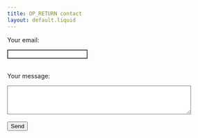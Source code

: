 ```yaml
---
title: OP_RETURN contact
layout: default.liquid
---
```


<form
        action="https://formspree.io/f/xnqlrbey"
        method="POST"
>
    <label>
        <p>Your email:</p>
        <input type="email" name="_replyto" style="border-style: groove;">
    </label>
    <br /><br />
    <label>
        <p>Your message:</p>
        <textarea name="message" rows="4" cols="50" style="border-style: groove;"></textarea>
    </label>
    <input type="hidden" name="_tags" value="opreturn.org">
    <br /><br />
    <button type="submit">Send</button>
    <br /><br />
</form>